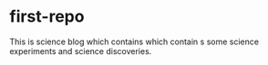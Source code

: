 # first-repo
This is science blog which contains which contain s some  science experiments and science discoveries.
